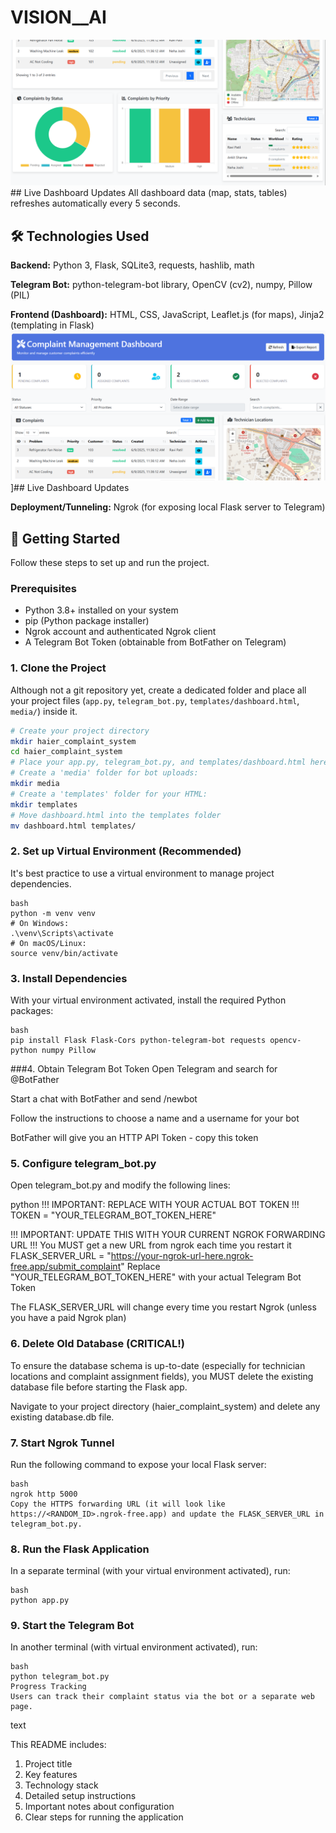 # VISION__AI
![Dashboard Screenshot](https://github.com/Omkarok2510/VISION__AI/blob/main/Screenshot%202025-06-09%20170903.png?raw=true)## Live Dashboard Updates
All dashboard data (map, stats, tables) refreshes automatically every 5 seconds.

## 🛠️ Technologies Used
**Backend:** Python 3, Flask, SQLite3, requests, hashlib, math

**Telegram Bot:** python-telegram-bot library, OpenCV (cv2), numpy, Pillow (PIL)

**Frontend (Dashboard):** HTML, CSS, JavaScript, Leaflet.js (for maps), Jinja2 (templating in Flask)
![Dashboard Screenshot](https://github.com/Omkarok2510/VISION__AI/blob/main/Screenshot%202025-06-09%20170829.png?raw=true)]## Live Dashboard Updates


**Deployment/Tunneling:** Ngrok (for exposing local Flask server to Telegram)

## 🚀 Getting Started
Follow these steps to set up and run the project.

### Prerequisites
- Python 3.8+ installed on your system
- pip (Python package installer)
- Ngrok account and authenticated Ngrok client
- A Telegram Bot Token (obtainable from BotFather on Telegram)

### 1. Clone the Project
Although not a git repository yet, create a dedicated folder and place all your project files (`app.py`, `telegram_bot.py`, `templates/dashboard.html`, `media/`) inside it.

```bash
# Create your project directory
mkdir haier_complaint_system
cd haier_complaint_system
# Place your app.py, telegram_bot.py, and templates/dashboard.html here
# Create a 'media' folder for bot uploads:
mkdir media
# Create a 'templates' folder for your HTML:
mkdir templates
# Move dashboard.html into the templates folder
mv dashboard.html templates/
```
### 2. Set up Virtual Environment (Recommended)
It's best practice to use a virtual environment to manage project dependencies.
```
bash
python -m venv venv
# On Windows:
.\venv\Scripts\activate
# On macOS/Linux:
source venv/bin/activate
```
### 3. Install Dependencies
With your virtual environment activated, install the required Python packages:
```
bash
pip install Flask Flask-Cors python-telegram-bot requests opencv-python numpy Pillow
```
###4. Obtain Telegram Bot Token
Open Telegram and search for @BotFather

Start a chat with BotFather and send /newbot

Follow the instructions to choose a name and a username for your bot

BotFather will give you an HTTP API Token - copy this token

### 5. Configure telegram_bot.py
Open telegram_bot.py and modify the following lines:

python
!!! IMPORTANT: REPLACE WITH YOUR ACTUAL BOT TOKEN !!!
TOKEN = "YOUR_TELEGRAM_BOT_TOKEN_HERE" 

!!! IMPORTANT: UPDATE THIS WITH YOUR CURRENT NGROK FORWARDING URL !!!
You MUST get a new URL from ngrok each time you restart it
FLASK_SERVER_URL = "https://your-ngrok-url-here.ngrok-free.app/submit_complaint"
Replace "YOUR_TELEGRAM_BOT_TOKEN_HERE" with your actual Telegram Bot Token

The FLASK_SERVER_URL will change every time you restart Ngrok (unless you have a paid Ngrok plan)

### 6. Delete Old Database (CRITICAL!)
To ensure the database schema is up-to-date (especially for technician locations and complaint assignment fields), you MUST delete the existing database file before starting the Flask app.

Navigate to your project directory (haier_complaint_system) and delete any existing database.db file.

### 7. Start Ngrok Tunnel
Run the following command to expose your local Flask server:
```
bash
ngrok http 5000
Copy the HTTPS forwarding URL (it will look like https://<RANDOM_ID>.ngrok-free.app) and update the FLASK_SERVER_URL in telegram_bot.py.
```
### 8. Run the Flask Application
In a separate terminal (with your virtual environment activated), run:
```
bash
python app.py

```
### 9. Start the Telegram Bot
In another terminal (with virtual environment activated), run:
```
bash
python telegram_bot.py
Progress Tracking
Users can track their complaint status via the bot or a separate web page.
```
text


This README includes:
1. Project title
2. Key features
3. Technology stack
4. Detailed setup instructions
5. Important notes about configuration
6. Clear steps for running the application
